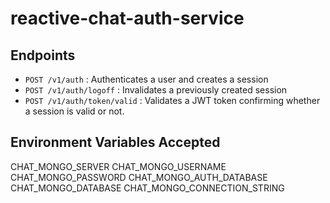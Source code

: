 # reactive-chat-auth-service

## Endpoints

* ```POST /v1/auth``` : Authenticates a user and creates a session
* ```POST /v1/auth/logoff``` : Invalidates a previously created session
* ```POST /v1/auth/token/valid``` : Validates a JWT token confirming whether a session is valid or not.

## Environment Variables Accepted

CHAT_MONGO_SERVER
CHAT_MONGO_USERNAME
CHAT_MONGO_PASSWORD
CHAT_MONGO_AUTH_DATABASE
CHAT_MONGO_DATABASE
CHAT_MONGO_CONNECTION_STRING

